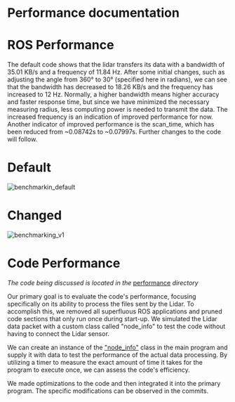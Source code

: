 # Performance documentation

# ROS Performance 
The default code shows that the lidar transfers its data with a bandwidth of 35.01 KB/s and a frequency of 11.84 Hz.
After some initial changes, such as adjusting the angle from 360° to 30° (specified here in radians),
we can see that the bandwidth has decreased to 18.26 KB/s and the frequency has increased to 12 Hz.
Normally, a higher bandwidth means higher accuracy and faster response time, but since we have minimized the necessary measuring radius,
less computing power is needed to transmit the data. The increased frequency is an indication of improved performance for now.
Another indicator of improved performance is the scan_time, which has been reduced from ~0.08742s to ~0.07997s.
Further changes to the code will follow.

# Default

![benchmarkin_default](https://user-images.githubusercontent.com/84909827/223700445-5bda0c12-77ad-4d9f-90c9-4611ccebeaf3.PNG)


# Changed

![benchmarking_v1](https://user-images.githubusercontent.com/84909827/223700629-387e3d76-2d24-4b9e-abc5-66c682005718.PNG)


# Code Performance

*The code being discussed is located in the* [performance](https://github.com/jwindho/rplidar_ros_opt_racing_car/tree/opt-main/performance)
*directory*

Our primary goal is to evaluate the code's performance, focusing specifically on its ability to process the files sent by the Lidar. To accomplish this, we removed all superfluous ROS applications and pruned code sections that only run once during start-up. We simulated the Lidar data packet with a custom class called "node_info" to test the code without having to connect the Lidar sensor.

We can create an instance of the ["node_info"](https://github.com/jwindho/rplidar_ros_opt_racing_car/blob/opt-main/performance/node_info.cpp) class in the main program and supply it with data to test the performance of the actual data processing. By utilizing a timer to measure the exact amount of time it takes for the program to execute once, we can assess the code's efficiency.

We made optimizations to the code and then integrated it into the primary program. The specific modifications can be observed in the commits.

